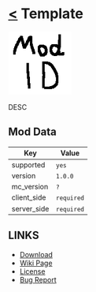 # [<](../README.md) Template

![alt](icon.png)

DESC

## Mod Data

| Key         | Value     |
|-------------|-----------|
| supported   | `yes`     |
| version     | `1.0.0 `  |
| mc_version  | `?`       |
| client_side | `required`|
| server_side | `required`|

## LINKS
- [Download](DOWNLOAD)
- [Wiki Page](https://github.com/legopitstop/Forge/wiki/TEMPLATE)
- [License](https://legopitstop.weebly.com/license.html)
- [Bug Report](https://github.com/legopitstop/Forge/issues)